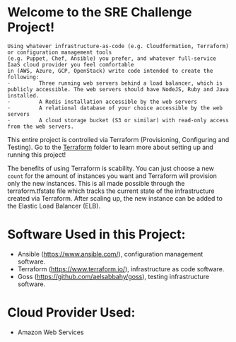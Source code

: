# Welcome to the SRE Challenge Project!

```
Using whatever infrastructure-as-code (e.g. Cloudformation, Terraform) or configuration management tools
(e.g. Puppet, Chef, Ansible) you prefer, and whatever full-service IaaS cloud provider you feel comfortable
in (AWS, Azure, GCP, OpenStack) write code intended to create the following:
·         Three running web servers behind a load balancer, which is publicly accessible. The web servers should have NodeJS, Ruby and Java installed.
·         A Redis installation accessible by the web servers
·         A relational database of your choice accessible by the web servers
·         A cloud storage bucket (S3 or similar) with read-only access from the web servers.
```

This entire project is controlled via Terraform (Provisioning, Configuring and Testing). Go to the [Terraform](https://github.com/redsox2002/SREChallenge/tree/master/Terraform) folder to learn more about setting up and running this project!

The benefits of using Terraform is scability. You can just choose a new `count` for the amount of instances you want and Terraform will provision only the new instances. This is all made possible through the terraform.tfstate file which tracks the current state of the infrastructure created via Terraform. After scaling up, the new instance can be added to the Elastic Load Balancer (ELB).

# Software Used in this Project:

- Ansible (https://www.ansible.com/), configuration management software.
- Terraform (https://www.terraform.io/), infrastructure as code software.
- Goss (https://github.com/aelsabbahy/goss), testing infrastructure software.

# Cloud Provider Used:

- Amazon Web Services
